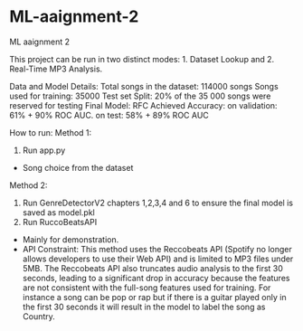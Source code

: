 # ML-aaignment-2
ML aaignment 2

This project can be run in two distinct modes: 1. Dataset Lookup and 2. Real-Time MP3 Analysis.

Data and Model Details:
Total songs in the dataset: 114000 songs
Songs used for training: 35000 
Test set Split: 20% of the 35 000 songs were reserved for testing
Final Model: RFC
Achieved Accuracy: on validation: 61% + 90% ROC AUC. on test: 58% + 89% ROC AUC


How to run:
Method 1:
1. Run app.py
- Song choice from the dataset

Method 2: 
1. Run GenreDetectorV2 chapters 1,2,3,4 and 6 to ensure the final model is saved as model.pkl
2. Run RuccoBeatsAPI
- Mainly for demonstration.
- API Constraint: This method uses the Reccobeats API (Spotify no longer allows developers to use their Web API) and is limited to MP3 files under 5MB. The Reccobeats API also truncates audio analysis to the first 30 seconds, leading to a significant drop in accuracy because the features are not consistent with the full-song features used for training. For instance a song can be pop or rap but if there is a guitar played only in the first 30 seconds it will result in the model to label the song as Country. 
